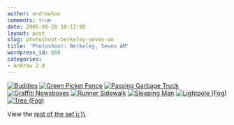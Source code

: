 ```yaml
---
author: andrewhao
comments: true
date: 2006-08-28 10:12:00
layout: post
slug: photoshoot-berkeley-seven-am
title: 'Photoshoot: Berkeley, Seven AM'
wordpress_id: 660
categories:
- Andrew 2.0
---
```


[![Buddies](http://static.flickr.com/57/227317906_d1f60a7d5c_m.jpg)](http://www.flickr.com/photos/g9labs/227317906/)
[![Green Picket Fence](http://static.flickr.com/69/227318666_4265b716b6_m.jpg)](http://www.flickr.com/photos/g9labs/227318666/)
[![Passing Garbage Truck](http://static.flickr.com/62/227319509_aad73784dc_m.jpg)](http://www.flickr.com/photos/g9labs/227319509/)
[![Graffiti Newsboxes](http://static.flickr.com/70/227318225_1269240ea0_m.jpg)](http://www.flickr.com/photos/g9labs/227318225/)
[![Runner Sidewalk](http://static.flickr.com/77/227319969_a0ceb34352_m.jpg)](http://www.flickr.com/photos/g9labs/227319969/)
[![Sleeping Man](http://static.flickr.com/98/227320201_4f48a2daef_m.jpg)](http://www.flickr.com/photos/g9labs/227320201/)
[![Lightpole (Fog)](http://static.flickr.com/98/226247082_48902bd213_m.jpg)](http://www.flickr.com/photos/g9labs/226247082/)
[![Tree (Fog)](http://static.flickr.com/81/226247081_8621983141_m.jpg)](http://www.flickr.com/photos/g9labs/226247081/)

  

View the [rest of the set ï¿½](http://www.flickr.com/photos/g9labs/sets/72157594255111783/)
